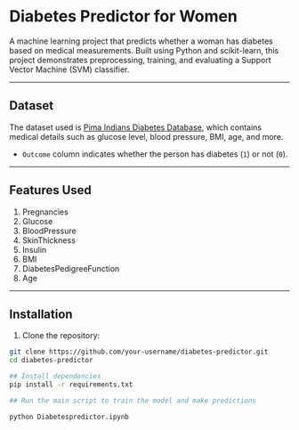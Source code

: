 # Diabetes Predictor for Women

A machine learning project that predicts whether a woman has diabetes based on medical measurements. Built using Python and scikit-learn, this project demonstrates preprocessing, training, and evaluating a Support Vector Machine (SVM) classifier.

---

## Dataset

The dataset used is [Pima Indians Diabetes Database](https://www.kaggle.com/uciml/pima-indians-diabetes-database), which contains medical details such as glucose level, blood pressure, BMI, age, and more.  
- `Outcome` column indicates whether the person has diabetes (`1`) or not (`0`).

---

## Features Used

1. Pregnancies  
2. Glucose  
3. BloodPressure  
4. SkinThickness  
5. Insulin  
6. BMI  
7. DiabetesPedigreeFunction  
8. Age  

---

## Installation

1. Clone the repository:

```bash
git clone https://github.com/your-username/diabetes-predictor.git
cd diabetes-predictor

## Install dependencies
pip install -r requirements.txt

## Run the main script to train the model and make predictions

python Diabetespredictor.ipynb


